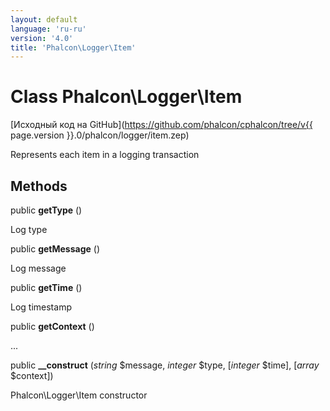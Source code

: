 ```yaml
---
layout: default
language: 'ru-ru'
version: '4.0'
title: 'Phalcon\Logger\Item'
---
```

# Class **Phalcon\Logger\Item**

[Исходный код на GitHub](https://github.com/phalcon/cphalcon/tree/v{{ page.version }}.0/phalcon/logger/item.zep)

Represents each item in a logging transaction

## Methods

public **getType** ()

Log type

public **getMessage** ()

Log message

public **getTime** ()

Log timestamp

public **getContext** ()

...

public **__construct** (*string* $message, *integer* $type, [*integer* $time], [*array* $context])

Phalcon\Logger\Item constructor